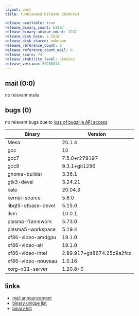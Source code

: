 ```yaml
---
layout: post
title: Tumbleweed Release 20200814

release_available: true
release_binary_count: 63897
release_binary_unique_count: 1287
release_disk_base: 2.3GiB
release_disk_shared: unknown
release_reference_count: 0
release_reference_count_mail: 0
release_score: 74
release_stability_level: pending
release_version: 20200814
---
```


## mail (0:0)

no relevant mails

## bugs (0)

<!--more-->

no relevant bugs due to [loss of bugzilla API access](https://bugzilla.opensuse.org/show_bug.cgi?id=1157722)

Binary | Version
--- | ---
Mesa | 20.1.4
gcc | 10
gcc7 | 7.5.0+r278197
gcc9 | 9.3.1+git1296
gnome-builder | 3.36.1
gtk3-devel | 3.24.21
kate | 20.04.3
kernel-source | 5.8.0
libqt5-qtbase-devel | 5.15.0
llvm | 10.0.1
plasma-framework | 5.73.0
plasma5-workspace | 5.19.4
xf86-video-amdgpu | 19.1.0
xf86-video-ati | 19.1.0
xf86-video-intel | 2.99.917+git8674.25c9a2fcc
xf86-video-nouveau | 1.0.16
xorg-x11-server | 1.20.8+0

## links

- [mail announcement](https://lists.opensuse.org/opensuse-factory/2020-08/msg00131.html)
- [binary unique list](http://download.opensuse.org/history/20200814/rpm.unique.list)
- [binary list](http://download.opensuse.org/history/20200814/rpm.list)
